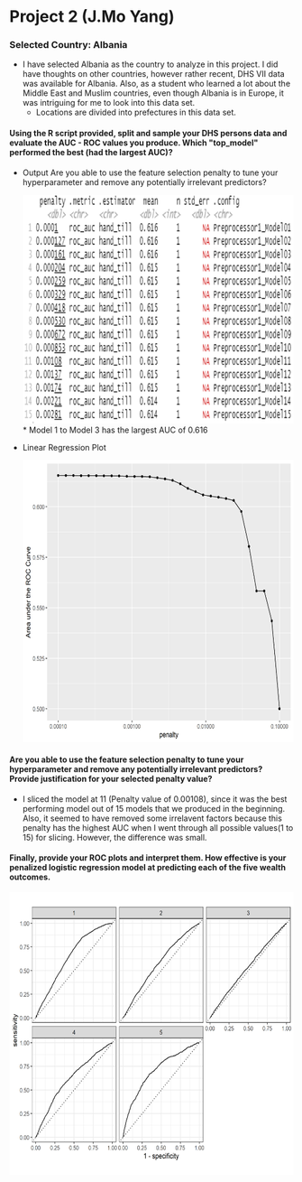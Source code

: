 # Project 2 (J.Mo Yang)

### Selected Country: Albania
* I have selected Albania as the country to analyze in this project. I did have thoughts on other countries, however rather recent, DHS VII data was available for Albania. Also, as a student who learned a lot about the Middle East and Muslim countries, even though Albania is in Europe, it was intriguing for me to look into this data set.
  * Locations are divided into prefectures in this data set. 

#### Using the R script provided, split and sample your DHS persons data and evaluate the AUC - ROC values you produce. Which "top_model" performed the best (had the largest AUC)? 
* Output Are you able to use the feature selection penalty to tune your hyperparameter and remove any potentially irrelevant predictors? 

  <img src="best.png" width="750" height="405">
  * Model 1 to Model 3 has the largest AUC of 0.616


* Linear Regression Plot 

  <img src="lr_plot.png" width="550" height="500">



  
#### Are you able to use the feature selection penalty to tune your hyperparameter and remove any potentially irrelevant predictors? Provide justification for your selected penalty value? 
* I sliced the model at 11 (Penalty value of 0.00108), since it was the best performing model out of 15 models that we produced in the beginning. Also, it seemed to have removed some irrelavent factors because this penalty has the highest AUC when I went through all possible values(1 to 15) for slicing. However, the difference was small. 


#### Finally, provide your ROC plots and interpret them. How effective is your penalized logistic regression model at predicting each of the five wealth outcomes.

<img src="lr_auc.png" width="550" height="500">
